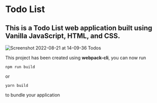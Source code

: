 # Todo List

## This is a Todo List web application built using Vanilla JavaScript, HTML, and CSS.





![Screenshot 2022-08-21 at 14-09-36 Todos](https://user-images.githubusercontent.com/47538097/185807113-4901b5e1-270d-4d5a-bf99-762826096eaf.png)








This project has been created using **webpack-cli**, you can now run

```
npm run build
```

or

```
yarn build
```

to bundle your application
